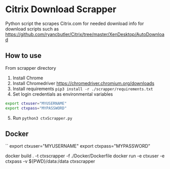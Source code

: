# Citrix Download Scrapper

Python script the scrapes Citrix.com for needed download info for download scripts such as <https://github.com/ryancbutler/Citrix/tree/master/XenDesktop/AutoDownload>

## How to use

From scrapper directory

1. Install Chrome
2. Install Chromedriver <https://chromedriver.chromium.org/downloads>
3. Install requirements `pip3 install -r ./scrapper/requirements.txt`
4. Set login credentials as environmental variables

```bash
export ctxuser="MYUSERNAME"
export ctxpass="MYPASSWORD"
```

5. Run `python3 ctxScrapper.py`

## Docker

``
export ctxuser="MYUSERNAME"
export ctxpass="MYPASSWORD"

docker build . -t ctxscrapper -f ./Docker/Dockerfile
docker run -e ctxuser -e ctxpass -v ${PWD}/data:/data ctxscrapper

